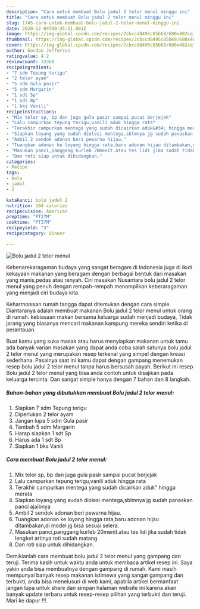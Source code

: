 ```yaml
---
description: "Cara untuk membuat Bolu jadul 2 telor menul minggu ini"
title: "Cara untuk membuat Bolu jadul 2 telor menul minggu ini"
slug: 1745-cara-untuk-membuat-bolu-jadul-2-telor-menul-minggu-ini
date: 2020-12-04T00:45:11.801Z
image: https://img-global.cpcdn.com/recipes/2cbccd8495c85b69/680x482cq70/bolu-jadul-2-telor-menul-foto-resep-utama.jpg
thumbnail: https://img-global.cpcdn.com/recipes/2cbccd8495c85b69/680x482cq70/bolu-jadul-2-telor-menul-foto-resep-utama.jpg
cover: https://img-global.cpcdn.com/recipes/2cbccd8495c85b69/680x482cq70/bolu-jadul-2-telor-menul-foto-resep-utama.jpg
author: Gordon Jefferson
ratingvalue: 4.2
reviewcount: 33360
recipeingredient:
- "7 sdm Tepung terigu"
- "2 telor ayam"
- "5 sdm Gula pasir"
- "5 sdm Margarin"
- "1 sdt Sp"
- "1 sdt Bp"
- "1 bks Vanili"
recipeinstructions:
- "Mix telor sp, bp dan juga gula pasir sampai pucat berjejak"
- "Lalu campurkan tepung terigu,vanili aduk hingga rata"
- "Terakhir campurkan mentega yang sudah dicairkan aduk&#34; hingga merata"
- "Siapkan loyang yang sudah diolesi mentega,sblmnya jg sudah panaskan panci ajaibnya"
- "Ambil 2 sendok adonan beri pewarna hijau."
- "Tuangkan adonan ke loyang hingga rata,baru adonan hijau ditambakan,di model jg bisa sesuai selera."
- "Masukan panci,panggang kurleb 20menit.atau tes lidi jika sudah tidak lengket artinya roti sudah matang."
- "Dan roti siap untuk dihidangkan."
categories:
- Recipe
tags:
- bolu
- jadul
- 2

katakunci: bolu jadul 2 
nutrition: 104 calories
recipecuisine: American
preptime: "PT27M"
cooktime: "PT37M"
recipeyield: "3"
recipecategory: Dinner

---
```



![Bolu jadul 2 telor menul](https://img-global.cpcdn.com/recipes/2cbccd8495c85b69/680x482cq70/bolu-jadul-2-telor-menul-foto-resep-utama.jpg)

Kebenarekaragaman budaya yang sangat beragam di Indonesia juga di ikuti kekayaan makanan yang beragam dengan berbagai bentuk dari masakan yang manis,pedas atau renyah. Ciri masakan Nusantara bolu jadul 2 telor menul yang penuh dengan rempah-rempah menampilkan keberaragaman yang menjadi ciri budaya kita.




Keharmonisan rumah tangga dapat ditemukan dengan cara simple. Diantaranya adalah membuat makanan Bolu jadul 2 telor menul untuk orang di rumah. kebiasaan makan bersama keluarga sudah menjadi budaya, Tidak jarang yang biasanya mencari makanan kampung mereka sendiri ketika di perantauan.

Buat kamu yang suka masak atau harus menyiapkan makanan untuk tamu ada banyak varian masakan yang dapat anda coba salah satunya bolu jadul 2 telor menul yang merupakan resep terkenal yang simpel dengan kreasi sederhana. Pasalnya saat ini kamu dapat dengan gampang menemukan resep bolu jadul 2 telor menul tanpa harus bersusah payah.
Berikut ini resep Bolu jadul 2 telor menul yang bisa anda contoh untuk disajikan pada keluarga tercinta. Dan sangat simple hanya dengan 7 bahan dan 8 langkah.


<!--inarticleads1-->

##### Bahan-bahan yang dibutuhkan membuat Bolu jadul 2 telor menul:

1. Siapkan 7 sdm Tepung terigu
1. Diperlukan 2 telor ayam
1. Jangan lupa 5 sdm Gula pasir
1. Tambah 5 sdm Margarin
1. Harap siapkan 1 sdt Sp
1. Harus ada 1 sdt Bp
1. Siapkan 1 bks Vanili




<!--inarticleads2-->

##### Cara membuat  Bolu jadul 2 telor menul:

1. Mix telor sp, bp dan juga gula pasir sampai pucat berjejak
1. Lalu campurkan tepung terigu,vanili aduk hingga rata
1. Terakhir campurkan mentega yang sudah dicairkan aduk&#34; hingga merata
1. Siapkan loyang yang sudah diolesi mentega,sblmnya jg sudah panaskan panci ajaibnya
1. Ambil 2 sendok adonan beri pewarna hijau.
1. Tuangkan adonan ke loyang hingga rata,baru adonan hijau ditambakan,di model jg bisa sesuai selera.
1. Masukan panci,panggang kurleb 20menit.atau tes lidi jika sudah tidak lengket artinya roti sudah matang.
1. Dan roti siap untuk dihidangkan.




Demikianlah cara membuat bolu jadul 2 telor menul yang gampang dan teruji. Terima kasih untuk waktu anda untuk membaca artikel resep ini. Saya yakin anda bisa membuatnya dengan gampang di rumah. Kami masih mempunyai banyak resep makanan istimewa yang sangat gampang dan terbukti, anda bisa menelusuri di web kami, apabila artikel bermanfaat jangan lupa untuk share dan simpan halaman website ini karena akan banyak update terbaru untuk resep-resep pilihan yang terbukti dan teruji. Mari ke dapur !!!. 
